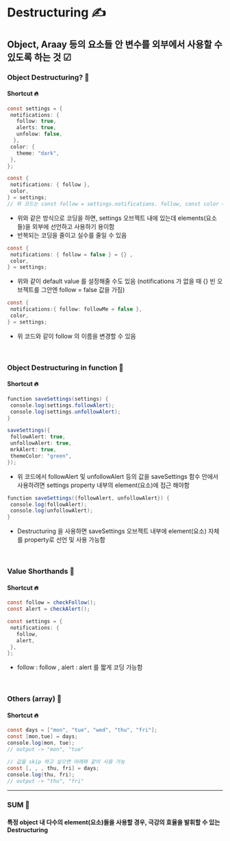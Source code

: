 Destructuring ✍️
=============
Object, Araay 등의 요소들 안 변수를 외부에서 사용할 수 있도록 하는 것 ☑
-------------

### Object Destructuring? 💬
#### Shortcut 🔥
 ```java
const settings = {
  notifications: {
    follow: true,
    alerts: true,
    unfolow: false,
   },
  color: {
    theme: "dark",
  },
};

const {
  notifications: { follow },
  color,
 } = settings;
 // 위 코드는 const follow = settings.notifications. follow, const color = settings.color 과 같은 효과를 함
```
+ 위와 같은 방식으로 코딩을 하면, settings 오브젝트 내에 있는데 elements(요소들)을 외부에 선언하고 사용하기 용이함
+ 반복되는 코딩을 줄이고 실수를 줄일 수 있음
 ```java
 const {
  notifications: { follow = false } = {} ,
  color,
 } = settings;
```
+ 위와 같이 default value 를 설정해줄 수도 있음 (notifications 가 없을 때 {} 빈 오브젝트를 그안엔 follow = false 값을 가짐)
 ```java
 const {
  notifications:{ follow: followMe = false },
  color,
 } = settings;
```
+ 위 코드와 같이 follow 의 이름을 변경할 수 있음
<br/>

### Object Destructuring in function 💬
#### Shortcut 🔥
 ```java
function saveSettings(settings) {
  console.log(settings.followAlert);
  console.log(settings.unfollowAlert);
}

saveSettings({
  followAlert: true,
  unfollowAlert: true,
  mrkAlert: true,
  themeColor: "green",
});
```
+ 위 코드에서 followAlert 및 unfollowAlert 등의 값을 saveSettings 함수 안에서 사용하려면 settings property 내부의 element(요소)에 접근 해야함

 ```java
function saveSettings({followAlert, unfollowAlert}) {
  console.log(followAlert);
  console.log(unfollowAlert);
}
```
+ Destructuring 을 사용하면 saveSettings 오브젝트 내부에 element(요소) 자체를 property로 선언 및 사용 가능함
<br/>

### Value Shorthands 💬
#### Shortcut 🔥
 ```java
const follow = checkFollow();
const alert = checkAlert();

const settings = {
  notifications: {
    follow,
    alert,
  },
};
```
+ follow : follow , alert : alert 를 짧게 코딩 가능함
<br/>

### Others (array) 💬
#### Shortcut 🔥
 ```java
const days = ["mon", "tue", "wed", "thu", "fri"];
const [mon,tue] = days;
console.log(mon, tue);
// output -> "mon", "tue"

// 값을 skip 하고 싶으면 아래와 같이 사용 가능
const [, , , thu, fri] = days;
console.log(thu, fri);
// output -> "thu", "fri"
```
 <hr/>
 
 
 ### SUM 🤝
#### 특정 object 내 다수의 element(요소)들을 사용할 경우, 극강의 효율을 발휘할 수 있는 Destructuring
